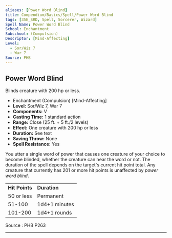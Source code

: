 ```yaml
---
aliases: [Power Word Blind]
title: Compendium/Basics/Spell/Power Word Blind
tags: [35E_SRD, Spell, Sorcerer, Wizard]
Spell Name: Power Word Blind
School: Enchantment
Subschool: (Compulsion)
Descriptor: [Mind-Affecting]
Level:
  - Sor/Wiz 7
  - War 7
Source: PHB
---
```



## Power Word Blind

Blinds creature with 200 hp or less.

*   Enchantment (Compulsion) [Mind-Affecting]
*   **Level:** Sor/Wiz 7, War 7
*   **Components:** V
*   **Casting Time:** 1 standard action
*   **Range:** Close (25 ft. + 5 ft./2 levels)
*   **Effect:** One creature with 200 hp or less
*   **Duration:** See text
*   **Saving Throw:** None
*   **Spell Resistance:** Yes

<p>You utter a single word of power that causes one creature of your choice to become blinded, whether the creature can hear the word or not. The duration of the spell depends on the target's current hit point total. Any creature that currently has 201 or more hit points is unaffected by <i>power word blind</i>.</p><table> <tr decoration="underline"> <td> <b>Hit Points</b> </td> <td> <b>Duration</b> </td> </tr> <tr> <td> 50 or less </td> <td> Permanent </td> </tr> <tr> <td> 51-100 </td> <td> 1d4+1 minutes </td> </tr> <tr> <td> 101-200 </td> <td> 1d4+1 rounds </td> </tr> </table>

Source : PHB P263

---
